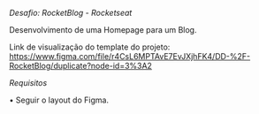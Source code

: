 *Desafio: RocketBlog - Rocketseat*

Desenvolvimento de uma Homepage para um Blog.

Link de visualização do template do projeto:
https://www.figma.com/file/r4CsL6MPTAvE7EvJXjhFK4/DD-%2F-RocketBlog/duplicate?node-id=3%3A2

*Requisitos*

• Seguir o layout do Figma.
